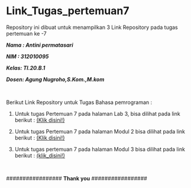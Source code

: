# Link_Tugas_pertemuan7
Repository ini dibuat untuk menampilkan 3 Link Repository pada tugas pertemuan ke -7

***Nama : Antini permatasari***

***NIM  : 312010095***

***Kelas: TI.20.B.1***

***Dosen: Agung Nugroho,S.Kom.,M.kom***

<br>

Berikut Link Repository untuk Tugas Bahasa pemrograman : <br>


1.  Untuk tugas Pertemuan 7 pada halaman Lab 3, bisa dilihat pada link berikut :
 [(Klik disini!)](https://github.com/antini-alt/Antinipermatasari-tugas-pertemuan7)
 
2. Untuk tugas Pertemuan 7 pada halaman Modul 2 bisa dilihat pada link berikut :
 [(Klik disini!)](https://github.com/antini-alt/praktikum7)
 
 3. Untuk tugas pertemuan 7 pada halaman Modul 3 bisa dilihat pada link berikut :
 [(klik_disini!)](https://github.com/antini-alt/labpy03) 

<br>


################# ****Thank you**** #################